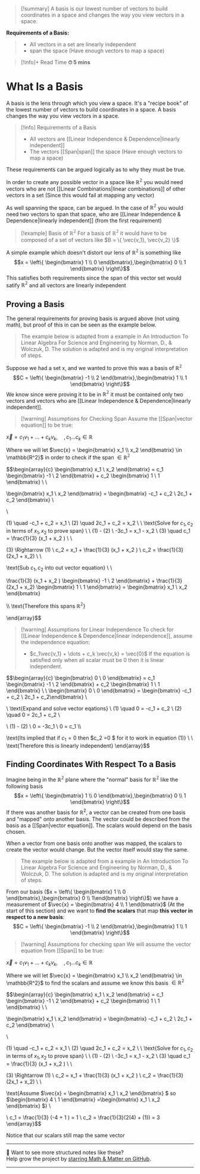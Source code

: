 
>[!summary]
A basis is our lowest number of vectors to build coordinates in a space and changes the way you view vectors in a space.
>
**Requirements of a Basis:**
>-  All vectors in a set are linearly independent 
>- span the space (Have enough vectors to map a space) 

>[!info]+ Read Time
**⏱ 5 mins**

# What Is a Basis
 A basis is the lens through which you view a space. It's a "recipe book" of the lowest number of vectors to build coordinates in a space. A basis changes the way you view vectors in a space. 

>[!info] Requirements of a Basis
>- All vectors are [[Linear Independence & Dependence|linearly independent]]
>- The vectors [[Span|span]] the space (Have enough vectors to map a space)

These requirements can be argued logically as to why they must be true.

In order to create any possible vector in a space like $\mathbb{R^2}$ you would need vectors who are not [[Linear Combinations|linear combinations]] of other vectors in a set (Since this would fail at mapping any vector)

As well spanning the space, can be argued. In the case of $\mathbb{R^2}$ you would need two vectors to span that space, who are [[Linear Independence & Dependence|linearly independent]] (from the first requirement)


>[!example] Basis of $\mathbb{R^2}$ 
For a basis of $\mathbb{R^2}$ it would have to be composed of a set of vectors like $B = \{ \vec{v_1}, \vec{v_2} \}$
>
A simple example which doesn't distort our lens of $\mathbb{R^2}$ is something like $$x = \left\{ \begin{bmatrix} 1 \\ 0 \end{bmatrix},\begin{bmatrix} 0 \\ 1 \end{bmatrix} 
\right\}$$
This satisfies both requirements since the span of this vector set would satify $\mathbb{R^2}$ and all vectors are linearly independent

## Proving a Basis
The general requirements for proving basis is argued above (not using math), but proof of this in can be seen as the example below.

>The example below is adapted from a example in An Introduction To Linear Algebra For Science and Engineering by Norman, D., & Wolczuk, D. The solution is adapted and is my original interpretation of steps.

Suppose we had a set x, and we wanted to prove this was a basis of $\mathbb{R^2}$
$$C = \left\{ \begin{bmatrix} -1 \\ 2 \end{bmatrix},\begin{bmatrix} 1 \\ 1 \end{bmatrix} 
\right\}$$
We know since were proving it to be in $\mathbb{R^2}$ it must be contained only two vectors and vectors who are [[Linear Independence & Dependence|linearly independent]].

>[!warning] Assumptions for Checking Span
 Assume the [[Span|vector equation]] to be true:
>
$\vec{x} = c_1v_1+  \dots +c_kv_k, \quad ,c_1\dots c_k \in \mathbb{R}$
>
Where we will let $\vec{x} = \begin{bmatrix} x_1 \\ x_2 \end{bmatrix} \in \mathbb{R^2}$ in order to check if the span $\in \mathbb{R^2}$

$$\begin{array}{c}
\begin{bmatrix} x_1 \\ x_2 \end{bmatrix} = c_1 \begin{bmatrix} -1 \\ 2 \end{bmatrix} + c_2 \begin{bmatrix} 1 \\ 1 \end{bmatrix} \\ \\

\begin{bmatrix} x_1 \\ x_2 \end{bmatrix} = \begin{bmatrix} -c_1 + c_2 \\ 2c_1 + c_2 \end{bmatrix} \\

\\

(1) \quad -c_1 + c_2 = x_1 \\ 
(2) \quad 2c_1 + c_2 = x_2 \\ \\ \text{Solve for $c_1, c_2$ in terms of $x_1, x_2$ to prove span} \\ \\ 
(1) - (2) \\ 
-3c_1 = x_1 - x_2 \\ 
(3) \quad c_1 = \frac{1}{3}
(x_1 + x_2 ) \\ \\

(3) \Rightarrow (1) \\ 
c_2 = x_1 + \frac{1}{3}
(x_1 + x_2 ) \\ 
c_2 = \frac{1}{3}(2x_1 + x_2) \\ \\ 

\text{Sub $c_1,c_2$ into out vector equation} \\ \\

\frac{1}{3}
(x_1 + x_2 ) \begin{bmatrix} -1 \\ 2 \end{bmatrix} + \frac{1}{3}(2x_1 + x_2) \begin{bmatrix} 1 \\ 1 \end{bmatrix} = \begin{bmatrix} x_1 \\ x_2 \end{bmatrix}

\\\\
\text{Therefore this spans $\mathbb{R^2}$}

\end{array}$$

>[!warning] Assumptions for Linear Independence 
To check for [[Linear Independence & Dependence|linear independence]], assume the independence equation:
> - $c_1\vec{v_1} + \dots + c_k \vec{v_k} = \vec{0}$
 If the equation is satisfied only when all scalar must be 0 then it is linear independent.

$$\begin{array}{c}
\begin{bmatrix} 0 \\ 0 \end{bmatrix} = c_1 \begin{bmatrix} -1 \\ 2 \end{bmatrix} + c_2 \begin{bmatrix} 1 \\ 1 \end{bmatrix}  \\ 
\\
\begin{bmatrix} 0 \\ 0 \end{bmatrix}  = \begin{bmatrix} -c_1 + c_2 \\ 2c_1 + c_2\end{bmatrix} \\

\\
\text{Expand and solve vector eqations} \\ 
(1) \quad 0 = -c_1 + c_2 \\ 
(2) \quad 0 = 2c_1 + c_2  \\ 

\\ (1) - (2)  \\ 
0 = -3c_1 \\ 
0 = c_1 \\\\

\text{Its implied that if $c_1 = 0$ then $c_2 =0 $ for it to work in equation (1)} \\ \\
\text{Therefore this is linearly independent}
\end{array}$$

## Finding Coordinates With Respect To a Basis
Imagine being in the $\mathbb{R^2}$  plane where the "normal" basis for $\mathbb{R^2}$ like the following basis
$$x = \left\{ \begin{bmatrix} 1 \\ 0 \end{bmatrix},\begin{bmatrix} 0 \\ 1 \end{bmatrix} 
\right\}$$
If there was another basis for $\mathbb{R}^2$, a vector can be created from one basis and "mapped" onto another basis. The vector could be described from the basis as a [[Span|vector equation]]. The scalars would depend on the basis chosen.

When a vector from one basis onto another was mapped,  the scalars to create the vector would change. But the vector itself would stay the same.

>The example below is adapted from a example in An Introduction To Linear Algebra For Science and Engineering by Norman, D., & Wolczuk, D. The solution is adapted and is my original interpretation of steps.

From our basis ($x = \left\{ \begin{bmatrix} 1 \\ 0 \end{bmatrix},\begin{bmatrix} 0 \\ 1\end{bmatrix} \right\}$) we have a measurement of $\vec{x} = \begin{bmatrix} 4 \\ 1 \end{bmatrix}$ (At the start of this section) and we want to **find the scalars** that map **this vector in respect to a new basis**:
$$C = \left\{ \begin{bmatrix} -1 \\ 2 \end{bmatrix},\begin{bmatrix} 1 \\ 1 \end{bmatrix} 
\right\}$$

>[!warning] Assumptions for checking span
We will assume the vector equation from [[Span]] to be true:
>
$\vec{x} = c_1v_1+  \dots +c_kv_k, \quad ,c_1\dots c_k \in \mathbb{R}$
>
Where we will let $\vec{x} = \begin{bmatrix} x_1 \\ x_2 \end{bmatrix} \in \mathbb{R^2}$ to find the scalars and assume we know this basis $\in \mathbb{R^2}$

$$\begin{array}{c}
\begin{bmatrix} x_1 \\ x_2 \end{bmatrix} = c_1 \begin{bmatrix} -1 \\ 2 \end{bmatrix} + c_2 \begin{bmatrix} 1 \\ 1 \end{bmatrix} \\ \\

\begin{bmatrix} x_1 \\ x_2 \end{bmatrix} = \begin{bmatrix} -c_1 + c_2 \\ 2c_1 + c_2 \end{bmatrix} \\

\\

(1) \quad -c_1 + c_2 = x_1 \\ 
(2) \quad 2c_1 + c_2 = x_2 \\ \\ \text{Solve for $c_1, c_2$ in terms of $x_1, x_2$ to prove span} \\ \\ 
(1) - (2) \\ 
-3c_1 = x_1 - x_2 \\ 
(3) \quad c_1 = \frac{1}{3}
(x_1 + x_2 ) \\ \\

(3) \Rightarrow (1) \\ 
c_2 = x_1 + \frac{1}{3}
(x_1 + x_2 ) \\ 
c_2 = \frac{1}{3}(2x_1 + x_2) \\ \\

\text{Assume $\vec{x} = \begin{bmatrix} x_1 \\ x_2 \end{bmatrix} $ so $\begin{bmatrix} 4 \\ 1 \end{bmatrix} =\begin{bmatrix} x_1 \\ x_2 \end{bmatrix} $} \\

\\ c_1 = \frac{1}{3}
(-4 + 1 ) = 1 \\ 
c_2 = \frac{1}{3}(2(4) + (1)) = 3
\end{array}$$

Notice that our scalars still map the same vector


---

📂 Want to see more structured notes like these?  
Help grow the project by [starring Math & Matter on GitHub](https://github.com/rajeevphysics/Obsidan-MathMatter).

---
